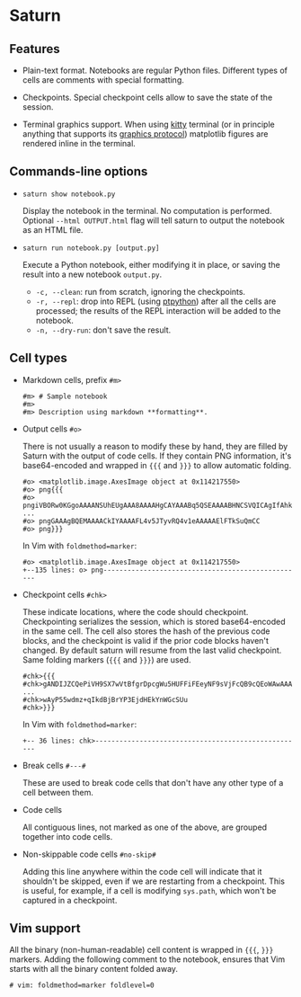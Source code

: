 # Saturn

## Features

* Plain-text format. Notebooks are regular Python files. Different types of
  cells are comments with special formatting.

* Checkpoints. Special checkpoint cells allow to save the state of the session.

* Terminal graphics support. When using
  [kitty](https://sw.kovidgoyal.net/kitty/) terminal (or in principle anything
  that supports its [graphics protocol](https://sw.kovidgoyal.net/kitty/graphics-protocol.html))
  matplotlib figures are rendered inline in the terminal.

## Commands-line options

* `saturn show notebook.py`

  Display the notebook in the terminal. No computation is performed. Optional
  `--html OUTPUT.html` flag will tell saturn to output the notebook as an HTML
  file.

* `saturn run notebook.py [output.py]`

  Execute a Python notebook, either modifying it in place, or saving the result
  into a new notebook `output.py`.

  * `-c, --clean`: run from scratch, ignoring the checkpoints.
  * `-r, --repl`:
    drop into REPL (using [ptpython](https://github.com/prompt-toolkit/ptpython))
    after all the cells are processed; the results of the REPL interaction will
    be added to the notebook.
  * `-n, --dry-run`: don't save the result.

## Cell types

* Markdown cells, prefix `#m>`

  ```
  #m> # Sample notebook
  #m>
  #m> Description using markdown **formatting**.
  ```

* Output cells `#o>`

  There is not usually a reason to modify these by hand, they are filled by
  Saturn with the output of code cells. If they contain PNG information, it's
  base64-encoded and wrapped in `{{{` and `}}}` to allow automatic folding.

  ```
  #o> <matplotlib.image.AxesImage object at 0x114217550>
  #o> png{{{
  #o> pngiVBORw0KGgoAAAANSUhEUgAAA8AAAAHgCAYAAABq5QSEAAAABHNCSVQICAgIfAhkiAAAAAlwSFlzAAAP
  ...
  #o> pngGAAAgBQEMAAAACkIYAAAAFL4v5JTyvRQ4v1eAAAAAElFTkSuQmCC
  #o> png}}}
  ```

  In Vim with `foldmethod=marker`:
  ```
  #o> <matplotlib.image.AxesImage object at 0x114217550>
  +--135 lines: o> png--------------------------------------------------
  ```

* Checkpoint cells `#chk>`

  These indicate locations, where the code should checkpoint. Checkpointing
  serializes the session, which is stored base64-encoded in the same cell. The
  cell also stores the hash of the previous code blocks, and the checkpoint is
  valid if the prior code blocks haven't changed. By default saturn will resume
  from the last valid checkpoint. Same folding markers (`{{{` and `}}}`) are used.

  ```
  #chk>{{{
  #chk>gANDIJZCQePiVH9SX7wVtBfgrDpcgWu5HUFFiFEeyNF9sVjFcQB9cQEoWAwAAABfX2J1aWx0aW5zX19x
  ...
  #chk>wAyP55wdmz+qIkdBjBrYP3EjdHEkYnWGcSUu
  #chk>}}}
  ```

  In Vim with `foldmethod=marker`:
  ```
  +-- 36 lines: chk>----------------------------------------------------
  ```

* Break cells `#---#`

  These are used to break code cells that don't have any other type of a cell
  between them.

* Code cells

  All contiguous lines, not marked as one of the above, are grouped together
  into code cells.

* Non-skippable code cells `#no-skip#`

  Adding this line anywhere within the code cell will indicate that it
  shouldn't be skipped, even if we are restarting from a checkpoint. This is
  useful, for example, if a cell is modifying `sys.path`, which won't be
  captured in a checkpoint.

## Vim support

All the binary (non-human-readable) cell content is wrapped in `{{{`, `}}}`
markers. Adding the following comment to the notebook, ensures that Vim starts
with all the binary content folded away.

```
# vim: foldmethod=marker foldlevel=0
```
